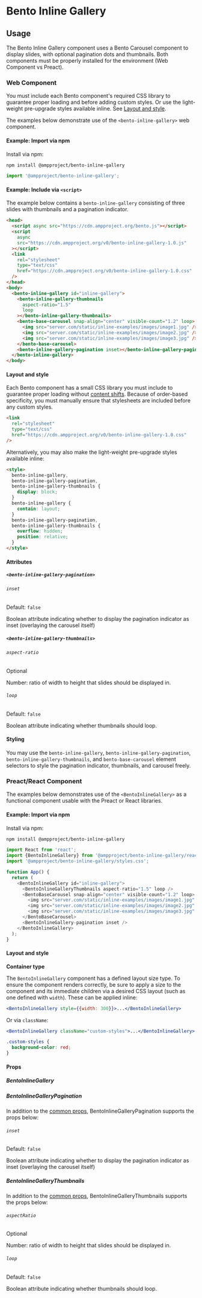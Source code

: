 # Bento Inline Gallery

## Usage

The Bento Inline Gallery component uses a Bento Carousel component to display slides, with optional pagination dots and thumbnails. Both components must be properly installed for the environment (Web Component vs Preact).

### Web Component

You must include each Bento component's required CSS library to guarantee proper loading and before adding custom styles. Or use the light-weight pre-upgrade styles available inline. See [Layout and style](#layout-and-style).

The examples below demonstrate use of the `<bento-inline-gallery>` web component.

#### Example: Import via npm

Install via npm:

```sh
npm install @ampproject/bento-inline-gallery
```

```javascript
import '@ampproject/bento-inline-gallery';
```

#### Example: Include via `<script>`

The example below contains a `bento-inline-gallery` consisting of three slides with thumbnails and a pagination indicator.

```html
<head>
  <script async src="https://cdn.ampproject.org/bento.js"></script>
  <script
    async
    src="https://cdn.ampproject.org/v0/bento-inline-gallery-1.0.js"
  ></script>
  <link
    rel="stylesheet"
    type="text/css"
    href="https://cdn.ampproject.org/v0/bento-inline-gallery-1.0.css"
  />
</head>
<body>
  <bento-inline-gallery id="inline-gallery">
    <bento-inline-gallery-thumbnails
      aspect-ratio="1.5"
      loop
    ></bento-inline-gallery-thumbnails>
    <bento-base-carousel snap-align="center" visible-count="1.2" loop>
      <img src="server.com/static/inline-examples/images/image1.jpg" />
      <img src="server.com/static/inline-examples/images/image2.jpg" />
      <img src="server.com/static/inline-examples/images/image3.jpg" />
    </bento-base-carousel>
    <bento-inline-gallery-pagination inset></bento-inline-gallery-pagination>
  </bento-inline-gallery>
</body>
```

#### Layout and style

Each Bento component has a small CSS library you must include to guarantee proper loading without [content shifts](https://web.dev/cls/). Because of order-based specificity, you must manually ensure that stylesheets are included before any custom styles.

```html
<link
  rel="stylesheet"
  type="text/css"
  href="https://cdn.ampproject.org/v0/bento-inline-gallery-1.0.css"
/>
```

Alternatively, you may also make the light-weight pre-upgrade styles available inline:

```html
<style>
  bento-inline-gallery,
  bento-inline-gallery-pagination,
  bento-inline-gallery-thumbnails {
    display: block;
  }
  bento-inline-gallery {
    contain: layout;
  }
  bento-inline-gallery-pagination,
  bento-inline-gallery-thumbnails {
    overflow: hidden;
    position: relative;
  }
</style>
```

#### Attributes

##### `<bento-inline-gallery-pagination>`

###### `inset`

Default: `false`

Boolean attribute indicating whether to display the pagination indicator as inset (overlaying the carousel itself)

##### `<bento-inline-gallery-thumbnails>`

###### `aspect-ratio`

Optional

Number: ratio of width to height that slides should be displayed in.

###### `loop`

Default: `false`

Boolean attribute indicating whether thumbnails should loop.

#### Styling

You may use the `bento-inline-gallery`, `bento-inline-gallery-pagination`, `bento-inline-gallery-thumbnails`, and `bento-base-carousel` element selectors to style the pagination indicator, thumbnails, and carousel freely.

### Preact/React Component

The examples below demonstrates use of the `<BentoInlineGallery>` as a functional component usable with the Preact or React libraries.

#### Example: Import via npm

Install via npm:

```sh
npm install @ampproject/bento-inline-gallery
```

```javascript
import React from 'react';
import {BentoInlineGallery} from '@ampproject/bento-inline-gallery/react';
import '@ampproject/bento-inline-gallery/styles.css';

function App() {
  return (
    <BentoInlineGallery id="inline-gallery">
      <BentoInlineGalleryThumbnails aspect-ratio="1.5" loop />
      <BentoBaseCarousel snap-align="center" visible-count="1.2" loop>
        <img src="server.com/static/inline-examples/images/image1.jpg" />
        <img src="server.com/static/inline-examples/images/image2.jpg" />
        <img src="server.com/static/inline-examples/images/image3.jpg" />
      </BentoBaseCarousel>
      <BentoInlineGallery-pagination inset />
    </BentoInlineGallery>
  );
}
```

#### Layout and style

**Container type**

The `BentoInlineGallery` component has a defined layout size type. To ensure the component renders correctly, be sure to apply a size to the component and its immediate children via a desired CSS layout (such as one defined with `width`). These can be applied inline:

```jsx
<BentoInlineGallery style={{width: 300}}>...</BentoInlineGallery>
```

Or via `className`:

```jsx
<BentoInlineGallery className="custom-styles">...</BentoInlineGallery>
```

```css
.custom-styles {
  background-color: red;
}
```

#### Props

##### BentoInlineGallery

##### BentoInlineGalleryPagination

In addition to the [common props](../../../docs/spec/bento-common-props.md), BentoInlineGalleryPagination supports the props below:

###### `inset`

Default: `false`

Boolean attribute indicating whether to display the pagination indicator as inset (overlaying the carousel itself)

##### BentoInlineGalleryThumbnails

In addition to the [common props](../../../docs/spec/bento-common-props.md), BentoInlineGalleryThumbnails supports the props below:

###### `aspectRatio`

Optional

Number: ratio of width to height that slides should be displayed in.

###### `loop`

Default: `false`

Boolean attribute indicating whether thumbnails should loop.
